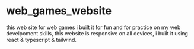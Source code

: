 # web_games_website
 this web site for web games i built it for fun and for practice on my web develpoment skills, this website is responsive on all devices, i built it using react & typescript & tailwind.
